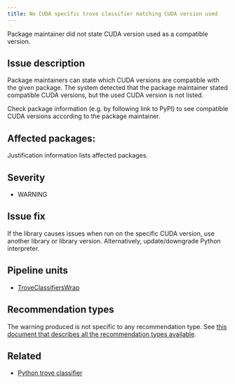 ```yaml
---
title: No CUDA specific trove classifier matching CUDA version used
---
```


Package maintainer did not state CUDA version used as a compatible version.

## Issue description

Package maintainers can state which CUDA versions are compatible with the given
package. The system detected that the package maintainer stated compatible
CUDA versions, but the used CUDA version is not listed.

Check package information (e.g. by following link to PyPI) to see compatible
CUDA versions according to the package maintainer.

## Affected packages:

Justification information lists affected packages.

## Severity

 * WARNING

## Issue fix

If the library causes issues when run on the specific CUDA version, use another
library  or library version. Alternatively, update/downgrade Python interpreter.

## Pipeline units

 * [TroveClassifiersWrap](https://thoth-station.ninja/docs/developers/adviser/thoth.adviser.wraps.html#thoth.adviser.wraps.TroveClassifiersWrap)

## Recommendation types

The warning produced is not specific to any recommendation type. See [this
document that describes all the recommendation types
available](http://thoth-station.ninja/recommendation-types).

## Related

 * [Python trove classifier][1]

[1]: https://pypi.org/classifiers/
